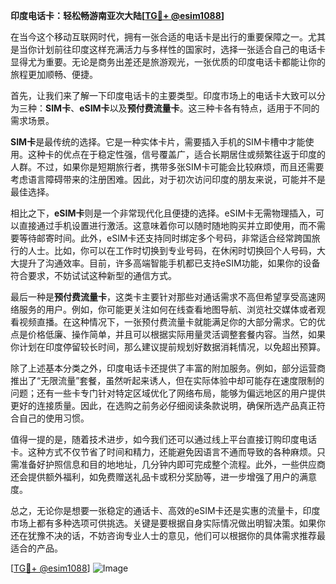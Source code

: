 **印度电话卡：轻松畅游南亚次大陆[[TG💪+ @esim1088](https://t.me/s/esim1088)]**

在当今这个移动互联网时代，拥有一张合适的电话卡是出行的重要保障之一。尤其是当你计划前往印度这样充满活力与多样性的国家时，选择一张适合自己的电话卡显得尤为重要。无论是商务出差还是旅游观光，一张优质的印度电话卡都能让你的旅程更加顺畅、便捷。

首先，让我们来了解一下印度电话卡的主要类型。印度市场上的电话卡大致可以分为三种：**SIM卡**、**eSIM卡**以及**预付费流量卡**。这三种卡各有特点，适用于不同的需求场景。

**SIM卡**是最传统的选择。它是一种实体卡片，需要插入手机的SIM卡槽中才能使用。这种卡的优点在于稳定性强，信号覆盖广，适合长期居住或频繁往返于印度的人群。不过，如果你是短期旅行者，携带多张SIM卡可能会比较麻烦，而且还需要考虑语言障碍带来的注册困难。因此，对于初次访问印度的朋友来说，可能并不是最佳选择。

相比之下，**eSIM卡**则是一个非常现代化且便捷的选择。eSIM卡无需物理插入，可以直接通过手机设置进行激活。这意味着你可以随时随地购买并立即使用，而不需要等待邮寄时间。此外，eSIM卡还支持同时绑定多个号码，非常适合经常跨国旅行的人士。比如，你可以在工作时切换到专业号码，在休闲时切换回个人号码，大大提升了沟通效率。目前，许多高端智能手机都已支持eSIM功能，如果你的设备符合要求，不妨试试这种新型的通信方式。

最后一种是**预付费流量卡**，这类卡主要针对那些对通话需求不高但希望享受高速网络服务的用户。例如，你可能更关注如何在线查看地图导航、浏览社交媒体或者观看视频直播。在这种情况下，一张预付费流量卡就能满足你的大部分需求。它的优点是价格低廉、操作简单，并且可以根据实际用量灵活调整套餐内容。当然，如果你计划在印度停留较长时间，那么建议提前规划好数据消耗情况，以免超出预算。

除了上述基本分类之外，印度电话卡还提供了丰富的附加服务。例如，部分运营商推出了“无限流量”套餐，虽然听起来诱人，但在实际体验中却可能存在速度限制的问题；还有一些卡专门针对特定区域优化了网络布局，能够为偏远地区的用户提供更好的连接质量。因此，在选购之前务必仔细阅读条款说明，确保所选产品真正符合自己的使用习惯。

值得一提的是，随着技术进步，如今我们还可以通过线上平台直接订购印度电话卡。这种方式不仅节省了时间和精力，还能避免因语言不通而导致的各种麻烦。只需准备好护照信息和目的地地址，几分钟内即可完成整个流程。此外，一些供应商还会提供额外福利，如免费赠送礼品卡或积分奖励等，进一步增强了用户的满意度。

总之，无论你是想要一张稳定的通话卡、高效的eSIM卡还是实惠的流量卡，印度市场上都有多种选项可供挑选。关键是要根据自身实际情况做出明智决策。如果你还在犹豫不决的话，不妨咨询专业人士的意见，他们可以根据你的具体需求推荐最适合的产品。

[[TG💪+ @esim1088](https://t.me/s/esim1088)] 
![Image](https://i.postimg.cc/4NQfJmqS/Snipaste-2025-05-13-00-14-12.png)